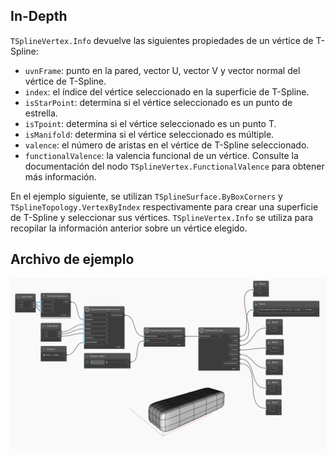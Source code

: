 ## In-Depth
`TSplineVertex.Info` devuelve las siguientes propiedades de un vértice de T-Spline:
- `uvnFrame`: punto en la pared, vector U, vector V y vector normal del vértice de T-Spline.
- `index`: el índice del vértice seleccionado en la superficie de T-Spline.
- `isStarPoint`: determina si el vértice seleccionado es un punto de estrella.
- `isTpoint`: determina si el vértice seleccionado es un punto T.
- `isManifold`: determina si el vértice seleccionado es múltiple.
- `valence`: el número de aristas en el vértice de T-Spline seleccionado.
- `functionalValence`: la valencia funcional de un vértice. Consulte la documentación del nodo `TSplineVertex.FunctionalValence` para obtener más información.

En el ejemplo siguiente, se utilizan `TSplineSurface.ByBoxCorners` y `TSplineTopology.VertexByIndex` respectivamente para crear una superficie de T-Spline y seleccionar sus vértices. `TSplineVertex.Info` se utiliza para recopilar la información anterior sobre un vértice elegido.

## Archivo de ejemplo

![Example](./Autodesk.DesignScript.Geometry.TSpline.TSplineVertex.Info_img.jpg)
